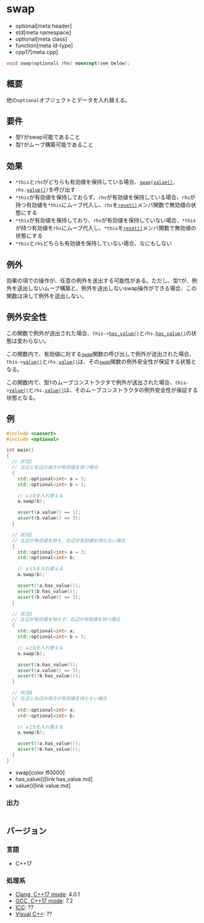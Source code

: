# swap
* optional[meta header]
* std[meta namespace]
* optional[meta class]
* function[meta id-type]
* cpp17[meta cpp]

```cpp
void swap(optional& rhs) noexcept(see below);
```

## 概要
他の`optional`オブジェクトとデータを入れ替える。


## 要件
- 型`T`がswap可能であること
- 型`T`がムーブ構築可能であること


## 効果
- `*this`と`rhs`がどちらも有効値を保持している場合、[`swap`](/reference/utility/swap.md)`(`[`value()`](value.md)`, rhs.`[`value()`](value.md)`)`を呼び出す
- `*this`が有効値を保持しておらず、`rhs`が有効値を保持している場合、`rhs`が持つ有効値を`*this`にムーブ代入し、`rhs`を[`reset()`](reset.md)メンバ関数で無効値の状態にする
- `*this`が有効値を保持しており、`rhs`が有効値を保持していない場合、`*this`が持つ有効値を`rhs`にムーブ代入し、`*this`を[`reset()`](reset.md)メンバ関数で無効値の状態にする
- `*this`と`rhs`どちらも有効値を保持していない場合、なにもしない


## 例外
効果の項での操作が、任意の例外を送出する可能性がある。ただし、型`T`が、例外を送出しないムーブ構築と、例外を送出しないswap操作ができる場合、この関数は決して例外を送出しない。


## 例外安全性
この関数で例外が送出された場合、`this->`[`has_value()`](has_value.md)と`rhs.`[`has_value()`](has_value.md)の状態は変わらない。

この関数内で、有効値に対する[`swap`](/reference/utility/swap.md)関数の呼び出しで例外が送出された場合、`this->`[`value()`](value.md)と`rhs.`[`value()`](value.md)は、その[`swap`](/reference/utility/swap.md)関数の例外安全性が保証する状態となる。

この関数内で、型`T`のムーブコンストラクタで例外が送出された場合、`this->`[`value()`](value.md)と`rhs.`[`value()`](value.md)は、そのムーブコンストラクタの例外安全性が保証する状態となる。


## 例
```cpp
#include <cassert>
#include <optional>

int main()
{
  // 状況1
  // 左辺と右辺の両方が有効値を持つ場合
  {
    std::optional<int> a = 3;
    std::optional<int> b = 1;

    // aとbを入れ替える
    a.swap(b);

    assert(a.value() == 1);
    assert(b.value() == 3);
  }

  // 状況2
  // 左辺が有効値を持ち、右辺が有効値を持たない場合
  {
    std::optional<int> a = 3;
    std::optional<int> b;

    // aとbを入れ替える
    a.swap(b);

    assert(!a.has_value());
    assert(b.has_value());
    assert(b.value() == 3);
  }

  // 状況3
  // 左辺が有効値を持たず、右辺が有効値を持つ場合
  {
    std::optional<int> a;
    std::optional<int> b = 3;

    // aとbを入れ替える
    a.swap(b);

    assert(a.has_value());
    assert(a.value() == 3);
    assert(!b.has_value());
  }

  // 状況4
  // 左辺と右辺の両方が有効値を持たない場合
  {
    std::optional<int> a;
    std::optional<int> b;

    // aとbを入れ替える
    a.swap(b);

    assert(!a.has_value());
    assert(!b.has_value());
  }
}
```
* swap[color ff0000]
* has_value()[link has_value.md]
* value()[link value.md]

### 出力
```
```

## バージョン
### 言語
- C++17

### 処理系
- [Clang, C++17 mode](/implementation.md#clang): 4.0.1
- [GCC, C++17 mode](/implementation.md#gcc): 7.2
- [ICC](/implementation.md#icc): ??
- [Visual C++](/implementation.md#visual_cpp): ??
